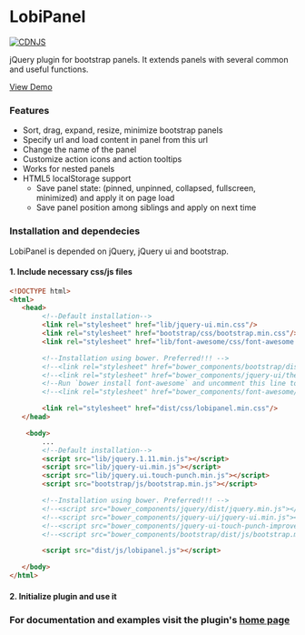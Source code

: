 # LobiPanel
[![CDNJS](https://img.shields.io/cdnjs/v/lobipanel.svg)](https://cdnjs.com/libraries/lobipanel)

jQuery plugin for bootstrap panels. It extends panels with several common and useful functions.

[View Demo](http://lobianijs.com/site/lobipanel)

### Features

- Sort, drag, expand, resize, minimize bootstrap panels
- Specify url and load content in panel from this url
- Change the name of the panel
- Customize action icons and action tooltips
- Works for nested panels
- HTML5 localStorage support
    - Save panel state: (pinned, unpinned, collapsed, fullscreen, minimized) and apply it on page load
    - Save panel position among siblings and apply on next time

### Installation and dependecies

LobiPanel is depended on jQuery, jQuery ui and bootstrap.

#### 1. Include necessary css/js files

```html
<!DOCTYPE html>
<html>
   <head>
        <!--Default installation-->
        <link rel="stylesheet" href="lib/jquery-ui.min.css"/>
        <link rel="stylesheet" href="bootstrap/css/bootstrap.min.css"/>
        <link rel="stylesheet" href="lib/font-awesome/css/font-awesome.min.css"/>

        <!--Installation using bower. Preferred!!! -->
        <!--<link rel="stylesheet" href="bower_components/bootstrap/dist/css/bootstrap.min.css"/>-->
        <!--<link rel="stylesheet" href="bower_components/jquery-ui/themes/ui-lightness/jquery-ui.min.css"/>-->
        <!--Run `bower install font-awesome` and uncomment this line to see font awesome examples-->
        <!--<link rel="stylesheet" href="bower_components/font-awesome/css/font-awesome.min.css"/>-->

        <link rel="stylesheet" href="dist/css/lobipanel.min.css"/>
   </head>

    <body>
        ...
        <!--Default installation-->
        <script src="lib/jquery.1.11.min.js"></script>
        <script src="lib/jquery-ui.min.js"></script>
        <script src="lib/jquery.ui.touch-punch.min.js"></script>
        <script src="bootstrap/js/bootstrap.min.js"></script>

        <!--Installation using bower. Preferred!!! -->
        <!--<script src="bower_components/jquery/dist/jquery.min.js"></script>-->
        <!--<script src="bower_components/jquery-ui/jquery-ui.min.js"></script>-->
        <!--<script src="bower_components/jquery-ui-touch-punch-improved/jquery.ui.touch-punch-improved.js"></script>-->
        <!--<script src="bower_components/bootstrap/dist/js/bootstrap.min.js"></script>-->

        <script src="dist/js/lobipanel.js"></script>

   </body>
</html>
```

#### 2. Initialize plugin and use it

### For documentation and examples visit the plugin's [home page](http://lobianijs.com/site/lobipanel)

